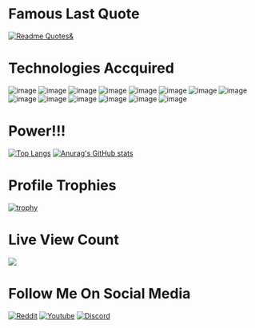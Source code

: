 # Famous Last Quote
[![Readme Quotes](https://quotes-github-readme.vercel.app/api?type=horizontal&theme=dracula&quote=TheWayToRemoveAllBugsIsToRemoveAllPrograms)&](https://github.com/piyushsuthar/github-readme-quotes)

# Technologies Accquired
![image](https://img.shields.io/badge/Java-ED8B00?style=for-the-badge&logo=openjdk&logoColor=white) ![image](https://img.shields.io/badge/C%23-239120?style=for-the-badge&logo=csharp&logoColor=white) ![image](https://img.shields.io/badge/JavaScript-323330?style=for-the-badge&logo=javascript&logoColor=F7DF1E) ![image](https://img.shields.io/badge/HTML5-E34F26?style=for-the-badge&logo=html5&logoColor=white) ![image](https://img.shields.io/badge/CSS3-1572B6?style=for-the-badge&logo=css3&logoColor=white) ![image](https://img.shields.io/badge/React-20232A?style=for-the-badge&logo=react&logoColor=61DAFB) ![image](https://img.shields.io/badge/.NET-512BD4?style=for-the-badge&logo=dotnet&logoColor=white) ![image](https://img.shields.io/badge/Material%20UI-007FFF?style=for-the-badge&logo=mui&logoColor=white) ![image](https://img.shields.io/badge/axios-671ddf?&style=for-the-badge&logo=axios&logoColor=white) ![image](https://img.shields.io/badge/MySQL-005C84?style=for-the-badge&logo=mysql&logoColor=white) ![image](https://img.shields.io/badge/Microsoft%20SQL%20Server-CC2927?style=for-the-badge&logo=microsoft%20sql%20server&logoColor=white)
![image](https://img.shields.io/badge/Jira-0052CC?style=for-the-badge&logo=Jira&logoColor=white) ![image](https://img.shields.io/badge/Figma-F24E1E?style=for-the-badge&logo=figma&logoColor=white) ![image](https://img.shields.io/badge/GitHub-100000?style=for-the-badge&logo=github&logoColor=white)


# Power!!!
[![Top Langs](https://github-readme-stats.vercel.app/api/top-langs/?username=Rous1141&layout=donut-vertical)](https://github.com/Rous1141/github-readme-stats)
[![Anurag's GitHub stats](https://github-readme-stats.vercel.app/api?username=Rous1141)](https://github.com/Rous1141/github-readme-stats)

# Profile Trophies
[![trophy](https://github-profile-trophy.vercel.app/?username=Rous1141)](https://github.com/Rous1141/github-profile-trophy)

# Live View Count 
![](https://komarev.com/ghpvc/?username=Rous1141&color=blue&style=for-the-badge)

# Follow Me On Social Media
<a target="_blank" href="https://www.reddit.com/user/Rous1141">![Reddit](https://img.shields.io/badge/Reddit-FF4500?style=for-the-badge&logo=reddit&logoColor=white)</a>
<a target="_blank" href="https://youtube.com/@BlazeHendrix1141">![Youtube](https://img.shields.io/badge/YouTube-FF0000?style=for-the-badge&logo=youtube&logoColor=white)</a>
 <a target="_blank" href="https://discord.com/users/468087515090518027">![Discord](https://img.shields.io/badge/Discord-5865F2?style=for-the-badge&logo=discord&logoColor=white)</a>
